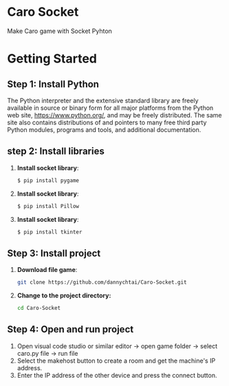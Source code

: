 # Caro Socket
 Make Caro game with Socket Pyhton
 
 # Getting Started

## Step 1: Install Python

The Python interpreter and the extensive standard library are freely available in source or binary form for all major platforms from the Python web site, https://www.python.org/, and may be freely distributed. The same site also contains distributions of and pointers to many free third party Python modules, programs and tools, and additional documentation.
## step 2: Install libraries

1. **Install socket library**:
    ```bash
    $ pip install pygame
    ```
    
1. **Install socket library**:
    ```bash
    $ pip install Pillow
    ```
    
1. **Install socket library**:
    ```bash
    $ pip install tkinter
    ```
   
## Step 3: Install project

1. **Download file game**:
    ```bash
    git clone https://github.com/dannychtai/Caro-Socket.git
    ```
    
2. **Change to the project directory:**
    ```bash
    cd Caro-Socket
    ```
    
## Step 4: Open and run project

1. Open visual code studio or similar editor -> open game folder -> select caro.py file -> run file
2. Select the makehost button to create a room and get the machine's IP address.
3. Enter the IP address of the other device and press the connect button.
